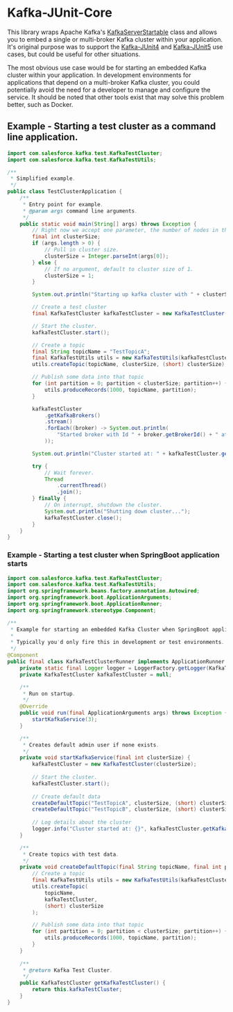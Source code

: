 # Kafka-JUnit-Core

This library wraps Apache Kafka's [KafkaServerStartable](https://github.com/apache/kafka/blob/1.1/core/src/main/scala/kafka/server/KafkaServerStartable.scala#L32) class and allows you to embed a single or multi-broker Kafka cluster within your application.  It's original
purpose was to support the [Kafka-JUnit4](../kafka-junit4) and [Kafka-JUnit5](../kafka-junit5) use cases, but could be useful for other situations.    

The most obvious use case would be for starting an embedded Kafka cluster within your application.  In development environments
for applications that depend on a multi-broker Kafka cluster, you could potentially avoid the need for a developer to manage and configure the service.  It should be noted 
that other tools exist that may solve this problem better, such as Docker.

## Example - Starting a test cluster as a command line application.
 
```java
import com.salesforce.kafka.test.KafkaTestCluster;
import com.salesforce.kafka.test.KafkaTestUtils;

/**
 * Simplified example.
 */
public class TestClusterApplication {
    /**
     * Entry point for example.
     * @param args command line arguments.
     */
    public static void main(String[] args) throws Exception {
        // Right now we accept one parameter, the number of nodes in the cluster.
        final int clusterSize;
        if (args.length > 0) {
            // Pull in cluster size.
            clusterSize = Integer.parseInt(args[0]);
        } else {
            // If no argument, default to cluster size of 1.
            clusterSize = 1;
        }

        System.out.println("Starting up kafka cluster with " + clusterSize + " brokers");

        // Create a test cluster
        final KafkaTestCluster kafkaTestCluster = new KafkaTestCluster(clusterSize);

        // Start the cluster.
        kafkaTestCluster.start();

        // Create a topic
        final String topicName = "TestTopicA";
        final KafkaTestUtils utils = new KafkaTestUtils(kafkaTestCluster);
        utils.createTopic(topicName, clusterSize, (short) clusterSize);

        // Publish some data into that topic
        for (int partition = 0; partition < clusterSize; partition++) {
            utils.produceRecords(1000, topicName, partition);
        }

        kafkaTestCluster
            .getKafkaBrokers()
            .stream()
            .forEach((broker) -> System.out.println(
                "Started broker with Id " + broker.getBrokerId() + " at " + broker.getConnectString()
            ));

        System.out.println("Cluster started at: " + kafkaTestCluster.getKafkaConnectString());

        try {
            // Wait forever.
            Thread
                .currentThread()
                .join();
        } finally {
            // On interrupt, shutdown the cluster.
            System.out.println("Shutting down cluster...");
            kafkaTestCluster.close();
        }
    }
}
```

### Example - Starting a test cluster when SpringBoot application starts

```java
import com.salesforce.kafka.test.KafkaTestCluster;
import com.salesforce.kafka.test.KafkaTestUtils;
import org.springframework.beans.factory.annotation.Autowired;
import org.springframework.boot.ApplicationArguments;
import org.springframework.boot.ApplicationRunner;
import org.springframework.stereotype.Component;

/**
 * Example for starting an embedded Kafka Cluster when SpringBoot application starts.
 * 
 * Typically you'd only fire this in development or test environments.
 */
@Component
public final class KafkaTestClusterRunner implements ApplicationRunner {
    private static final Logger logger = LoggerFactory.getLogger(KafkaTestClusterRunner.class);
    private KafkaTestCluster kafkaTestCluster = null;

    /**
     * Run on startup.
     */
    @Override
    public void run(final ApplicationArguments args) throws Exception {
        startKafkaService(3);
    }

    /**
     * Creates default admin user if none exists.
     */
    private void startKafkaService(final int clusterSize) {
        kafkaTestCluster = new KafkaTestCluster(clusterSize);
        
        // Start the cluster.
        kafkaTestCluster.start();
        
        // Create default data
        createDefaultTopic("TestTopicA", clusterSize, (short) clusterSize);
        createDefaultTopic("TestTopicB", clusterSize, (short) clusterSize);
        
        // Log details about the cluster
        logger.info("Cluster started at: {}", kafkaTestCluster.getKafkaConnectString());
    }

    /**
     * Create topics with test data.
     */
    private void createDefaultTopic(final String topicName, final int partitions, final short replicaFactor) {
        // Create a topic
        final KafkaTestUtils utils = new KafkaTestUtils(kafkaTestCluster);
        utils.createTopic(
            topicName, 
            kafkaTestCluster, 
            (short) clusterSize
        );

        // Publish some data into that topic
        for (int partition = 0; partition < clusterSize; partition++) {
            utils.produceRecords(1000, topicName, partition);
        }
    }
    
    /** 
     * @return Kafka Test Cluster. 
     */
    public KafkaTestCluster getKafkaTestCluster() {
        return this.kafkaTestCluster;
    }
}
```
